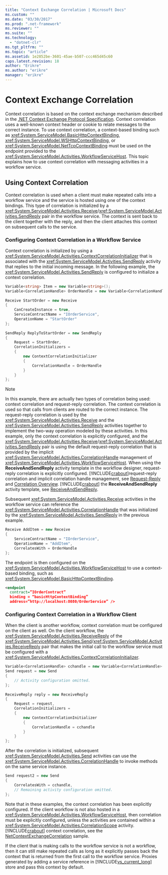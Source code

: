 ```yaml
---
title: "Context Exchange Correlation | Microsoft Docs"
ms.custom: ""
ms.date: "03/30/2017"
ms.prod: ".net-framework"
ms.reviewer: ""
ms.suite: ""
ms.technology: 
  - "dotnet-clr"
ms.tgt_pltfrm: ""
ms.topic: "article"
ms.assetid: 1e2852be-3601-45ae-b507-ccc465d45c60
caps.latest.revision: 18
author: "Erikre"
ms.author: "erikre"
manager: "erikre"
---
```

# Context Exchange Correlation
Context correlation is based on the context exchange mechanism described in the [.NET Context Exchange Protocol Specification](http://go.microsoft.com/fwlink/?LinkId=166059). Context correlation uses a well-known context header or cookie to relate messages to the correct instance. To use context correlation, a context-based binding such as <xref:System.ServiceModel.BasicHttpContextBinding>, <xref:System.ServiceModel.WSHttpContextBinding>, or <xref:System.ServiceModel.NetTcpContextBinding> must be used on the endpoint provided to the <xref:System.ServiceModel.Activities.WorkflowServiceHost>. This topic explains how to use context correlation with messaging activities in a workflow service.  
  
## Using Context Correlation  
 Context correlation is used when a client must make repeated calls into a workflow service and the service is hosted using one of the context bindings. This type of correlation is initialized by a <xref:System.ServiceModel.Activities.Receive>/<xref:System.ServiceModel.Activities.SendReply> pair in the workflow service. The context is sent back to the client together with the reply, and then the client attaches this context on subsequent calls to the service.  
  
### Configuring Context Correlation in a Workflow Service  
 Context correlation is initialized by using a <xref:System.ServiceModel.Activities.ContextCorrelationInitializer> that is associated with the <xref:System.ServiceModel.Activities.SendReply> activity that replies to the initial incoming message. In the following example, the <xref:System.ServiceModel.Activities.SendReply> is configured to initialize a context correlation.  
  
```csharp  
Variable<string> Item = new Variable<string>();  
Variable<CorrelationHandle> OrderHandle = new Variable<CorrelationHandle>();  
  
Receive StartOrder = new Receive  
{  
    CanCreateInstance = true,  
    ServiceContractName = "IOrderService",  
    OperationName = "StartOrder"  
};  
  
SendReply ReplyToStartOrder = new SendReply  
{  
    Request = StartOrder,  
    CorrelationInitializers =  
    {  
        new ContextCorrelationInitializer  
        {  
            CorrelationHandle = OrderHandle  
        }  
    }  
};  
```  
  
> [!NOTE]
>  In this example, there are actually two types of correlation being used: context correlation and request-reply correlation. The context correlation is used so that calls from clients are routed to the correct instance. The request-reply correlation is used by the <xref:System.ServiceModel.Activities.Receive> and the <xref:System.ServiceModel.Activities.SendReply> activities together to implement the two-way operation modeled by these activities. In this example, only the context correlation is explicitly configured, and the <xref:System.ServiceModel.Activities.Receive>/<xref:System.ServiceModel.Activities.SendReply> pair is using the default request-reply correlation that is provided by the implicit <xref:System.ServiceModel.Activities.CorrelationHandle> management of <xref:System.ServiceModel.Activities.WorkflowServiceHost>. When using the **ReceiveAndSendReply** activity template in the workflow designer, request-reply correlation is explicitly configured. [!INCLUDE[crabout](../../../../includes/crabout-md.md)]request-reply correlation and implicit correlation handle management, see [Request-Reply](../../../../docs/framework/wcf/feature-details/request-reply-correlation.md) and [Correlation Overview](../../../../docs/framework/wcf/feature-details/correlation-overview.md). [!INCLUDE[crabout](../../../../includes/crabout-md.md)] the **ReceiveAndSendReply** activity template, see [ReceiveAndSendReply](http://msdn.microsoft.com/library/d1d9a058-df7e-48f5-a2e7-3caeeba7eaa6).  
  
 Subsequent <xref:System.ServiceModel.Activities.Receive> activities in the workflow service can reference the <xref:System.ServiceModel.Activities.CorrelationHandle> that was initialized by the <xref:System.ServiceModel.Activities.SendReply> in the previous example.  
  
```csharp  
Receive AddItem = new Receive  
{  
    ServiceContractName = "IOrderService",  
    OperationName = "AddItem",  
    CorrelatesWith = OrderHandle  
};  
```  
  
 The endpoint is then configured on the <xref:System.ServiceModel.Activities.WorkflowServiceHost> to use a context-based binding, such as <xref:System.ServiceModel.BasicHttpContextBinding>.  
  
```xml  
<endpoint  
  contract=”IOrderContract”  
  binding = “basicHttpContextBinding”  
  address=”http://localhost:8080/OrderService” />  
```  
  
### Configuring Context Correlation in a Workflow Client  
 When the client is another workflow, context correlation must be configured on the client as well. On the client workflow, the <xref:System.ServiceModel.Activities.ReceiveReply> of the <xref:System.ServiceModel.Activities.Send>/<xref:System.ServiceModel.Activities.ReceiveReply> pair that makes the initial call to the workflow service must be configured with a <xref:System.ServiceModel.Activities.ContextCorrelationInitializer>.  
  
```csharp  
Variable<CorrelationHandle> cchandle = new Variable<CorrelationHandle>();  
Send request = new Send  
{  
    // Activity configuration omitted.  
};  
  
ReceiveReply reply = new ReceiveReply  
{  
    Request = request,  
    CorrelationInitializers =   
    {  
        new ContextCorrelationInitializer  
        {  
            CorrelationHandle = cchandle  
        }  
    }  
};  
```  
  
 After the correlation is initialized, subsequent <xref:System.ServiceModel.Activities.Send> activities can use the <xref:System.ServiceModel.Activities.CorrelationHandle> to invoke methods on the same service instance.  
  
```csharp  
Send request2 = new Send  
{  
    CorrelatesWith = cchandle,  
    // Remaining activity configuration omitted.  
};  
```  
  
 Note that in these examples, the context correlation has been explicitly configured. If the client workflow is not also hosted in a <xref:System.ServiceModel.Activities.WorkflowServiceHost>, then correlation must be explicitly configured, unless the activities are contained within a <xref:System.ServiceModel.Activities.CorrelationScope> activity. [!INCLUDE[crabout](../../../../includes/crabout-md.md)] context correlation, see the [NetContextExchangeCorrelation](http://msdn.microsoft.com/en-us/93c74a1a-b9e2-46c6-95c0-c9b0e9472caf) sample.  
  
 If the client that is making calls to the workflow service is not a workflow, then it can still make repeated calls as long as it explicitly passes back the context that is returned from the first call to the workflow service. Proxies generated by adding a service reference in [!INCLUDE[vs_current_long](../../../../includes/vs-current-long-md.md)] store and pass this context by default.